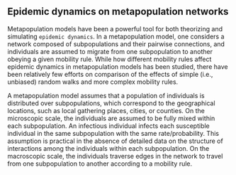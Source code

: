 ## Epidemic dynamics on metapopulation networks

Metapopulation models have been a powerful tool for both theorizing and simulating ``epidemic dynamics``. In
a metapopulation model, one considers a network composed of subpopulations and their pairwise connections,
and individuals are assumed to migrate from one subpopulation to another obeying a given mobility rule. While
how different mobility rules affect epidemic dynamics in metapopulation models has been studied, there have been
relatively few efforts on comparison of the effects of simple (i.e., unbiased) random walks and more complex
mobility rules. 

A metapopulation model assumes that a population of individuals is distributed over subpopulations, which correspond to the geographical locations, such as local gathering places, cities, or counties. On the microscopic scale, the individuals are assumed to be fully mixed within each subpopulation. An infectious individual infects each susceptible individual in the same subpopulation with the same rate/probability. This assumption is practical in the absence of detailed data on the structure of interactions among the individuals within each subpopulation. On the macroscopic scale, the individuals traverse edges in the network to travel from one subpopulation to another according to a mobility rule.
